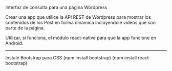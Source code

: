 Interfaz de consulta para una página Wordpress

Crear una app que utilice la API REST de Wordpress para mostrar los contenidos de los Post en forma dinámica incluyendole videos que son parte de la página. 

Utilizar, si funciona, el módulo react-native para que la app funcione en Android.


------------------------------------------------------------------------------------
Instalé Bootstrap para CSS (npm install bootstrap)
(npm install react-bootstrap)

